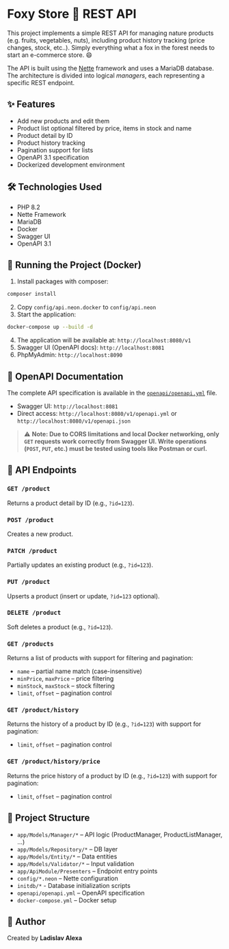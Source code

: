 # Foxy Store 🦊 REST API

This project implements a simple REST API for managing nature products (e.g. fruits, vegetables, nuts), including product history tracking (price changes, stock, etc..). Simply everything what a fox in the forest needs to start an e-commerce store. 😄

The API is built using the [Nette](https://nette.org/) framework and uses a MariaDB database. The architecture is divided into logical *managers*, each representing a specific REST endpoint.

## ✨ Features

* Add new products and edit them
* Product list optional filtered by price, items in stock and name
* Product detail by ID
* Product history tracking
* Pagination support for lists
* OpenAPI 3.1 specification
* Dockerized development environment

## 🛠️ Technologies Used

* PHP 8.2
* Nette Framework
* MariaDB
* Docker
* Swagger UI
* OpenAPI 3.1

## 🚀 Running the Project (Docker)

1. Install packages with composer:

```bash
composer install
```

2. Copy `config/api.neon.docker` to `config/api.neon`
3. Start the application:

```bash
docker-compose up --build -d
```

4. The application will be available at: `http://localhost:8080/v1`
5. Swagger UI (OpenAPI docs): `http://localhost:8081`
6. PhpMyAdmin: `http://localhost:8090`

## 📘️ OpenAPI Documentation

The complete API specification is available in the [`openapi/openapi.yml`](openapi/openapi.yml) file.

* Swagger UI: `http://localhost:8081`
* Direct access: `http://localhost:8080/v1/openapi.yml` or `http://localhost:8080/v1/openapi.json`

> ⚠️ **Note: Due to CORS limitations and local Docker networking, only `GET` requests work correctly from Swagger UI. Write operations (`POST`, `PUT`, etc.) must be tested using tools like Postman or curl.**

## 🔄 API Endpoints

### `GET /product`

Returns a product detail by ID (e.g., `?id=123`).

### `POST /product`

Creates a new product.

### `PATCH /product`

Partially updates an existing product (e.g., `?id=123`).

### `PUT /product`

Upserts a product (insert or update, `?id=123` optional).

### `DELETE /product`

Soft deletes a product (e.g., `?id=123`).

### `GET /products`

Returns a list of products with support for filtering and pagination:

* `name` – partial name match (case-insensitive)
* `minPrice`, `maxPrice` – price filtering
* `minStock`, `maxStock` – stock filtering
* `limit`, `offset` – pagination control

### `GET /product/history`

Returns the history of a product by ID (e.g., `?id=123`) with support for pagination:

* `limit`, `offset` – pagination control

### `GET /product/history/price`

Returns the price history of a product by ID (e.g., `?id=123`) with support for pagination:

* `limit`, `offset` – pagination control

## 🧰 Project Structure

* `app/Models/Manager/*` – API logic (ProductManager, ProductListManager, ...)
* `app/Models/Repository/*` – DB layer
* `app/Models/Entity/*` – Data entities
* `app/Models/Validator/*` – Input validation
* `app/ApiModule/Presenters` – Endpoint entry points
* `config/*.neon` – Nette configuration
* `initdb/*` - Database initialization scripts
* `openapi/openapi.yml` – OpenAPI specification
* `docker-compose.yml` – Docker setup

## 🦊 Author

Created by **Ladislav Alexa**
